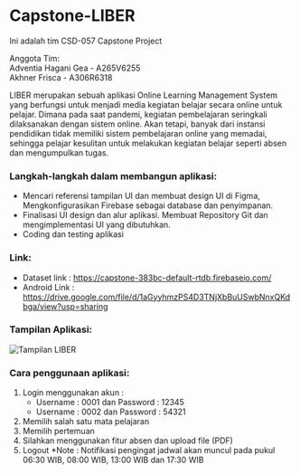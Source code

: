 # Capstone-LIBER

Ini adalah tim CSD-057  Capstone Project

Anggota Tim:</br>
Adventia Hagani Gea - A265V6255</br>
Akhner Frisca - A306R6318

LIBER merupakan sebuah aplikasi Online Learning Management System yang berfungsi untuk menjadi media kegiatan belajar secara online untuk pelajar. Dimana pada saat pandemi, kegiatan pembelajaran seringkali dilaksanakan dengan sistem online. Akan tetapi, banyak dari instansi pendidikan tidak memiliki sistem pembelajaran online yang memadai, sehingga pelajar kesulitan untuk melakukan kegiatan belajar seperti absen dan mengumpulkan tugas.

### Langkah-langkah dalam membangun aplikasi:</br>
*  Mencari referensi tampilan UI dan membuat design UI di Figma, 		Mengkonfigurasikan Firebase sebagai database dan penyimpanan.
*  Finalisasi UI design dan alur aplikasi. Membuat Repository Git dan mengimplementasi UI yang dibutuhkan.
*  Coding dan testing aplikasi

### Link: <br />
* Dataset link : https://capstone-383bc-default-rtdb.firebaseio.com/
* Android Link : https://drive.google.com/file/d/1aGyyhmzPS4D3TNjXbBuUSwbNnxQKdbga/view?usp=sharing

### Tampilan Aplikasi: <br />
![Tampilan LIBER](https://user-images.githubusercontent.com/79997087/147283466-c015a824-5487-48d7-bb7c-7c9f5a88e3e9.png)

### Cara penggunaan aplikasi:</br>
1. Login menggunakan akun :
   * Username : 0001 dan Password : 12345
   * Username : 0002 dan Password : 54321
2. Memilih salah satu mata pelajaran
3. Memilih pertemuan
4. Silahkan menggunakan fitur absen dan upload file (PDF)
5. Logout
*Note : Notifikasi pengingat jadwal akan muncul pada pukul 06:30 WIB, 08:00 WIB, 13:00 WIB dan 17:30 WIB
